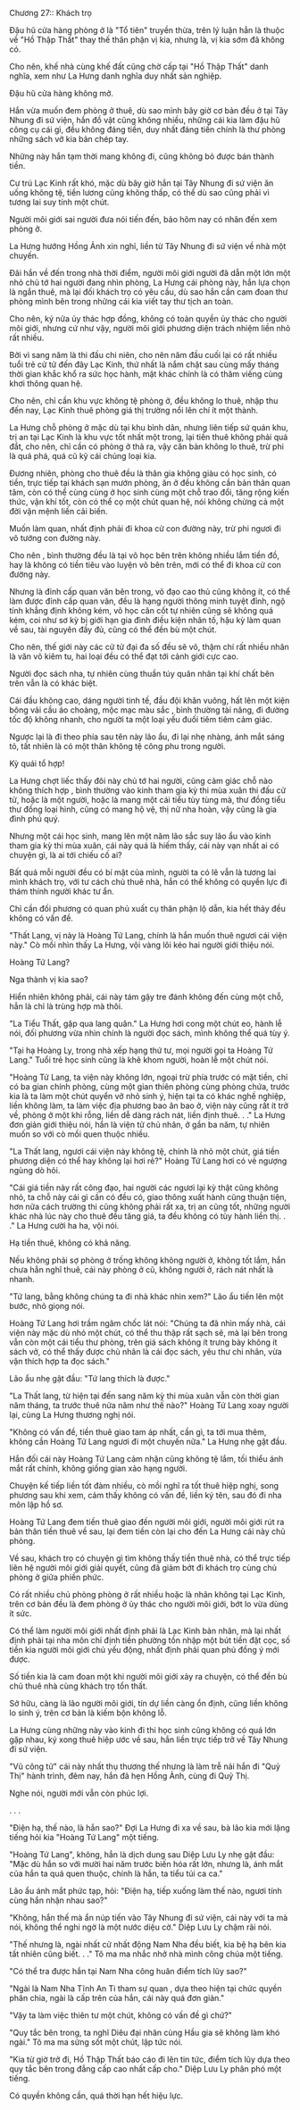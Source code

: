 




Chương 27:: Khách trọ


Đậu hũ cửa hàng phòng ở là "Tổ tiên" truyền thừa, trên lý luận hẳn là thuộc về "Hồ Thập Thất" thay thế thân phận vị kia, nhưng là, vị kia sớm đã không có.

Cho nên, khế nhà cùng khế đất cũng chờ cấp tại "Hồ Thập Thất" danh nghĩa, xem như La Hưng danh nghĩa duy nhất sản nghiệp.

Đậu hũ cửa hàng không mở.

Hắn vừa muốn đem phòng ở thuê, dù sao mình bây giờ cơ bản đều ở tại Tây Nhung đi sứ viện, hắn đồ vật cũng không nhiều, những cái kia làm đậu hũ công cụ cái gì, đều không đáng tiền, duy nhất đáng tiền chính là thư phòng những sách vở kia bản chép tay.

Những này hắn tạm thời mang không đi, cũng không bỏ được bán thành tiền.

Cư trú Lạc Kinh rất khó, mặc dù bây giờ hắn tại Tây Nhung đi sứ viện ăn uống không tệ, tiền lương cũng không thấp, có thể dù sao cũng phải vì tương lai suy tính một chút.

Người môi giới sai người đưa nói tiến đến, bảo hôm nay có nhân đến xem phòng ở.

La Hưng hướng Hồng Ảnh xin nghỉ, liền từ Tây Nhung đi sứ viện về nhà một chuyến.

Đãi hắn về đến trong nhà thời điểm, người môi giới người đã dẫn một lớn một nhỏ chủ tớ hai người đang nhìn phòng, La Hưng cái phòng này, hắn lựa chọn là ngắn thuê, mà lại đối khách trọ có yêu cầu, dù sao hắn cần cam đoan thư phòng mình bên trong những cái kia viết tay thư tịch an toàn.

Cho nên, ký nửa ủy thác hợp đồng, không có toàn quyền ủy thác cho người môi giới, nhưng cứ như vậy, người môi giới phương diện trách nhiệm liền nhỏ rất nhiều.

Bởi vì sang năm là thi đấu chi niên, cho nên năm đầu cuối lại có rất nhiều tuổi trẻ cử tử đến đây Lạc Kinh, thứ nhất là nắm chặt sau cùng mấy tháng thời gian khắc khổ ra sức học hành, mặt khác chính là có thăm viếng cùng khơi thông quan hệ.

Cho nên, chỉ cần khu vực không tệ phòng ở, đều không lo thuê, nhập thu đến nay, Lạc Kinh thuê phòng giá thị trường nổi lên chí ít một thành.

La Hưng chỗ phòng ở mặc dù tại khu bình dân, nhưng liên tiếp sứ quán khu, trị an tại Lạc Kinh là khu vực tốt nhất một trong, lại tiền thuê không phải quá đắt, cho nên, chỉ cần có phòng ở thả ra, vậy căn bản không lo thuê, trừ phi là quá phá, quá cũ kỹ cái chủng loại kia.

Đương nhiên, phòng cho thuê đều là thân gia không giàu có học sinh, có tiền, trực tiếp tại khách sạn mướn phòng, ăn ở đều không cần bản thân quan tâm, còn có thể cùng cùng ở học sinh cùng một chỗ trao đổi, tăng rộng kiến thức, vận khí tốt, còn có thể cọ một chút quan hệ, nói không chừng cả một đời vận mệnh liền cải biến.

Muốn làm quan, nhất định phải đi khoa cử con đường này, trừ phi ngươi đi võ tướng con đường này.

Cho nên , bình thường đều là tại võ học bên trên không nhiều lắm tiền đồ, hay là không có tiền tiêu vào luyện võ bên trên, mới có thể đi khoa cử con đường này.

Nhưng là đỉnh cấp quan văn bên trong, võ đạo cao thủ cũng không ít, có thể làm được đỉnh cấp quan văn, đều là hạng người thông minh tuyệt đỉnh, ngộ tính khẳng định không kém, võ học căn cốt tự nhiên cũng sẽ không quá kém, coi như sơ kỳ bị giới hạn gia đình điều kiện nhân tố, hậu kỳ làm quan về sau, tài nguyên đầy đủ, cũng có thể đền bù một chút.

Cho nên, thế giới này các cử tử đại đa số đều sẽ võ, thậm chí rất nhiều nhân là văn võ kiêm tu, hai loại đều có thể đạt tới cảnh giới cực cao.

Người đọc sách nha, tự nhiên cùng thuần túy quân nhân tại khí chất bên trên vẫn là có khác biệt.

Cái đầu không cao, dáng người tinh tế, đầu đội khăn vuông, hất lên một kiện bông vải cầu áo choàng, mộc mạc màu sắc , bình thường tài năng, đi đường tốc độ không nhanh, cho người ta một loại yếu đuối tiêm tiêm cảm giác.

Ngược lại là đi theo phía sau tên này lão ẩu, đi lại nhẹ nhàng, ánh mắt sáng tỏ, tất nhiên là có một thân không tệ công phu trong người.

Kỳ quái tổ hợp!

La Hưng chợt liếc thấy đôi này chủ tớ hai người, cũng cảm giác chỗ nào không thích hợp , bình thường vào kinh tham gia kỳ thi mùa xuân thi đấu cử tử, hoặc là một người, hoặc là mang một cái tiểu tùy tùng mà, thư đồng tiểu thư đồng loại hình, cũng có mang hộ vệ, thị nữ nha hoàn, vậy cũng là gia đình phú quý.

Nhưng một cái học sinh, mang lên một năm lão sắc suy lão ẩu vào kinh tham gia kỳ thi mùa xuân, cái này quá là hiếm thấy, cái này vạn nhất ai có chuyện gì, là ai tới chiếu cố ai?

Bất quá mỗi người đều có bí mật của mình, người ta có lẽ vẫn là tương lai mình khách trọ, với tư cách chủ thuê nhà, hắn có thể không có quyền lực đi thám thính người khác tư ẩn.

Chỉ cần đối phương có quan phủ xuất cụ thân phận lộ dẫn, kia hết thảy đều không có vấn đề.

"Thất Lang, vị này là Hoàng Tứ Lang, chính là hắn muốn thuê ngươi cái viện này." Cò mồi nhìn thấy La Hưng, vội vàng lôi kéo hai người giới thiệu nói.

Hoàng Tứ Lang?

Nga thành vị kia sao?

Hiển nhiên không phải, cái này tám gậy tre đánh không đến cùng một chỗ, hẳn là chỉ là trùng hợp mà thôi.

"La Tiểu Thất, gặp qua lang quân." La Hưng hơi cong một chút eo, hành lễ nói, đối phương vừa nhìn chính là người đọc sách, mình không thể quá tùy ý.

"Tại hạ Hoàng Ly, trong nhà xếp hạng thứ tư, mọi người gọi ta Hoàng Tứ Lang." Tuổi trẻ học sinh cũng là khẽ khom người, hoàn lễ một chút nói.

"Hoàng Tứ Lang, ta viện này không lớn, ngoại trừ phía trước có mặt tiền, chỉ có ba gian chính phòng, cùng một gian thiên phòng cùng phòng chứa, trước kia là ta làm một chút quyển vở nhỏ sinh ý, hiện tại ta có khác nghề nghiệp, liền không làm, ta làm việc địa phương bao ăn bao ở, viện này cũng rất ít trở về, phòng ở một khi rỗng, liền dễ dàng rách nát, liền định thuê. . ." La Hưng đơn giản giới thiệu nói, hắn là viện tử chủ nhân, ở gần ba năm, tự nhiên muốn so với cò mồi quen thuộc nhiều.

"La Thất lang, ngươi cái viện này không tệ, chính là nhỏ một chút, giá tiền phương diện có thể hay không lại hơi rẻ?" Hoàng Tứ Lang hơi có vẻ ngượng ngùng dò hỏi.

"Cái giá tiền này rất công đạo, hai người các ngươi lại kỳ thật cũng không nhỏ, ta chỗ này cái gì cần có đều có, giao thông xuất hành cũng thuận tiện, hơn nữa cách trường thi cũng không phải rất xa, trị an cũng tốt, những người khác nhà lúc này cho thuê đều tăng giá, ta đều không có tùy hành liền thị. . ." La Hưng cười ha ha, vội nói.

Hạ tiền thuê, không có khả năng.

Nếu không phải sợ phòng ở trống không không người ở, không tốt lắm, hắn chưa hẳn nghĩ thuê, cái này phòng ở cũ, không người ở, rách nát nhất là nhanh.

"Tứ lang, bằng không chúng ta đi nhà khác nhìn xem?" Lão ẩu tiến lên một bước, nhỏ giọng nói.

Hoàng Tứ Lang hơi trầm ngâm chốc lát nói: "Chúng ta đã nhìn mấy nhà, cái viện này mặc dù nhỏ một chút, có thể thu thập rất sạch sẽ, mà lại bên trong vẫn còn một cái tiểu thư phòng, trên giá sách không ít trưng bày không ít sách vở, có thể thấy được chủ nhân là cái đọc sách, yêu thư chi nhân, vừa vặn thích hợp ta đọc sách."

Lão ẩu nhẹ gật đầu: "Tứ lang thích là được."

"La Thất lang, từ hiện tại đến sang năm kỳ thi mùa xuân vẫn còn thời gian năm tháng, ta trước thuê nửa năm như thế nào?" Hoàng Tứ Lang xoay người lại, cùng La Hưng thương nghị nói.

"Không có vấn đề, tiền thuê giao tam áp nhất, cần gì, ta tới mua thêm, không cần Hoàng Tứ Lang ngươi đi một chuyến nữa." La Hưng nhẹ gật đầu.

Hắn đối cái này Hoàng Tứ Lang cảm nhận cũng không tệ lắm, tối thiểu ánh mắt rất chính, không giống gian xảo hạng người.

Chuyện kế tiếp liền tốt đàm nhiều, cò mồi nghĩ ra tốt thuê hiệp nghị, song phương sau khi xem, cảm thấy không có vấn đề, liền ký tên, sau đó đi nha môn lập hồ sơ.

Hoàng Tứ Lang đem tiền thuê giao đến người môi giới, người môi giới rút ra bản thân tiền thuê về sau, lại đem tiền còn lại cho đến La Hưng cái này chủ phòng.

Về sau, khách trọ có chuyện gì tìm không thấy tiền thuê nhà, có thể trực tiếp liên hệ người môi giới giải quyết, cũng đã giảm bớt đi khách trọ cùng chủ phòng ở giữa phiền phức.

Có rất nhiều chủ phòng phòng ở rất nhiều hoặc là nhân không tại Lạc Kinh, trên cơ bản đều là đem phòng ở ủy thác cho người môi giới, bớt lo vừa dùng ít sức.

Có thể làm người môi giới nhất định phải là Lạc Kinh bản nhân, mà lại nhất định phải tại nha môn chỉ định tiền phường tồn nhập một bút tiền đặt cọc, số tiền kia người môi giới chủ yếu động, nhất định phải quan phủ đồng ý mới được.

Số tiền kia là cam đoan một khi người môi giới xảy ra chuyện, có thể đền bù chủ thuê nhà cùng khách trọ tổn thất.

Sở hữu, càng là lão người môi giới, tín dự liền càng ổn định, cũng liền không lo sinh ý, trên cơ bản là kiếm bộn không lỗ.

La Hưng cùng những này vào kinh đi thi học sinh cũng không có quá lớn gặp nhau, ký xong thuê hiệp ước về sau, hắn liền trực tiếp trở về Tây Nhung đi sứ viện.

"Vũ công tử" cái này nhất thụ thương thế nhưng là làm trễ nải hắn đi "Quỷ Thị" hành trình, đêm nay, hắn đã hẹn Hồng Ảnh, cùng đi Quỷ Thị.

Nghe nói, người mới vẫn còn phúc lợi.

. . .

"Điện hạ, thế nào, là hắn sao?" Đợi La Hưng đi xa về sau, bà lão kia mới lặng tiếng hỏi kia "Hoàng Tứ Lang" một tiếng.

"Hoàng Tứ Lang", không, hẳn là dịch dung sau Diệp Lưu Ly nhẹ gật đầu: "Mặc dù hắn so với mười hai năm trước biến hóa rất lớn, nhưng là, ánh mắt của hắn ta quá quen thuộc, chính là hắn, ta tiểu túi ca ca."

Lão ẩu ánh mắt phức tạp, hỏi: "Điện hạ, tiếp xuống làm thế nào, ngươi tính cùng hắn nhận nhau sao?"

"Không, hắn thế mà ẩn núp tiến vào Tây Nhung đi sứ viện, cái này với ta mà nói, không thể nghi ngờ là một nước diệu cờ." Diệp Lưu Ly chậm rãi nói.

"Thế nhưng là, ngài nhất cử nhất động Nam Nha đều biết, kia bệ hạ bên kia tất nhiên cũng biết. . ." Tô ma ma nhắc nhở nhà mình công chúa một tiếng.

"Có thể tra được hắn tại Nam Nha công huân điểm tích lũy sao?"

"Ngài là Nam Nha Tĩnh An Ti tham sự quan , dựa theo hiện tại chức quyền phân chia, ngài là cấp trên của hắn, cái này quá đơn giản."

"Vậy ta làm việc thiên tư một chút, không có vấn đề gì chứ?"

"Quy tắc bên trong, ta nghĩ Diêu đại nhân cùng Hầu gia sẽ không làm khó ngài." Tô ma ma sửng sốt một chút, lập tức nói.

"Kia từ giờ trở đi, Hồ Thập Thất báo cáo đi lên tin tức, điểm tích lũy dựa theo quy tắc bên trong đẳng cấp cao nhất cấp cho." Diệp Lưu Ly phân phó một tiếng.

Có quyền không cần, quá thời hạn hết hiệu lực.




